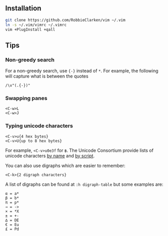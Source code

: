 Installation
------------

```bash
git clone https://github.com/RobbieClarken/vim ~/.vim
ln -s ~/.vim/vimrc ~/.vimrc
vim +PlugInstall +qall
```

Tips
----

### Non-greedy search

For a non-greedy search, use `{-}` instead of `*`. For example, the following will capture what is between the quotes

```vim
/\v"(.{-})"
```

### Swapping panes

```vim
<C-w>L
<C-w>J
```

### Typing unicode characters

```vim
<C-v>u{4 hex bytes}
<C-v>U{up to 8 hex bytes}
```

For example, `<C-v>u0e3f` for `฿`. The Unicode Consortium provide lists of unicode characters [by name](http://www.unicode.org/charts/charindex.html) and [by script](http://www.unicode.org/charts/script/index.html).

You can also use digraphs which are easier to remember:

```vim
<C-k>{2 digraph characters}
```

A list of digraphs can be found at `:h digraph-table` but some examples are:

```
α = a*
β = b*
π = p*
→ = ->
× = *X
± = +-
∆ = DE
€ = Eu
£ = Pd
```
